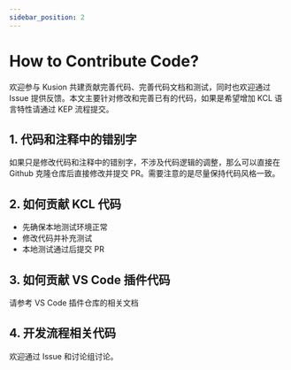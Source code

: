 ```yaml
---
sidebar_position: 2
---
```


# How to Contribute Code?

欢迎参与 Kusion 共建贡献完善代码、完善代码文档和测试，同时也欢迎通过 Issue 提供反馈。本文主要针对修改和完善已有的代码，如果是希望增加 KCL 语言特性请通过 KEP 流程提交。

## 1. 代码和注释中的错别字

如果只是修改代码和注释中的错别字，不涉及代码逻辑的调整，那么可以直接在 Github 克隆仓库后直接修改并提交 PR。需要注意的是尽量保持代码风格一致。

## 2. 如何贡献 KCL 代码

- 先确保本地测试环境正常
- 修改代码并补充测试
- 本地测试通过后提交 PR

## 3. 如何贡献 VS Code 插件代码

请参考 VS Code 插件仓库的相关文档

## 4. 开发流程相关代码

欢迎通过 Issue 和讨论组讨论。
